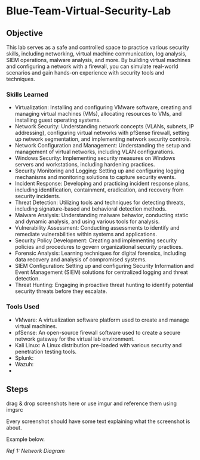 # Blue-Team-Virtual-Security-Lab

## Objective

This lab serves as a safe and controlled space to practice various security skills, including networking, virtual machine communication, log analysis, SIEM operations, malware analysis, and more. By building virtual machines and configuring a network with a firewall, you can simulate real-world scenarios and gain hands-on experience with security tools and techniques.

### Skills Learned

- Virtualization: Installing and configuring VMware software, creating and managing virtual machines (VMs), allocating resources to VMs, and installing guest operating systems.
- Network Security: Understanding network concepts (VLANs, subnets, IP addressing), configuring virtual networks with pfSense firewall, setting up network segmentation, and implementing network security controls.
- Network Configuration and Management: Understanding the setup and management of virtual networks, including VLAN configurations.
- Windows Security: Implementing security measures on Windows servers and workstations, including hardening practices.
- Security Monitoring and Logging: Setting up and configuring logging mechanisms and monitoring solutions to capture security events.
- Incident Response: Developing and practicing incident response plans, including identification, containment, eradication, and recovery from security incidents.
- Threat Detection: Utilizing tools and techniques for detecting threats, including signature-based and behavioral detection methods.
- Malware Analysis: Understanding malware behavior, conducting static and dynamic analysis, and using various tools for analysis.
- Vulnerability Assessment: Conducting assessments to identify and remediate vulnerabilities within systems and applications.
- Security Policy Development: Creating and implementing security policies and procedures to govern organizational security practices.
- Forensic Analysis: Learning techniques for digital forensics, including data recovery and analysis of compromised systems.
- SIEM Configuration: Setting up and configuring Security Information and Event Management (SIEM) solutions for centralized logging and threat detection.
- Threat Hunting: Engaging in proactive threat hunting to identify potential security threats before they escalate.


### Tools Used


- VMware: A virtualization software platform used to create and manage virtual machines.
- pfSense: An open-source firewall software used to create a secure network gateway for the virtual lab environment.
- Kali Linux: A Linux distribution pre-loaded with various security and penetration testing tools.
- Splunk:
- Wazuh:
- 

## Steps
drag & drop screenshots here or use imgur and reference them using imgsrc

Every screenshot should have some text explaining what the screenshot is about.

Example below.

*Ref 1: Network Diagram*
